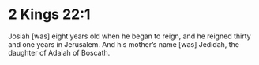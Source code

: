 # 2 Kings 22:1

Josiah [was] eight years old when he began to reign, and he reigned thirty and one years in Jerusalem. And his mother’s name [was] Jedidah, the daughter of Adaiah of Boscath.